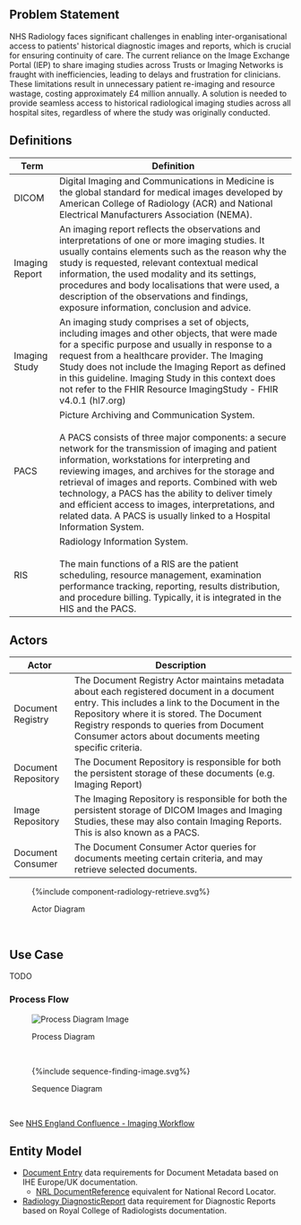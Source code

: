 
## Problem Statement

NHS Radiology faces significant challenges in enabling inter-organisational access to patients' historical diagnostic images and reports, which is crucial for ensuring continuity of care. The current reliance on the Image Exchange Portal (IEP) to share imaging studies across Trusts or Imaging Networks is fraught with inefficiencies, leading to delays and frustration for clinicians. These limitations result in unnecessary patient re-imaging and resource wastage, costing approximately £4 million annually. A solution is needed to provide seamless access to historical radiological imaging studies across all hospital sites, regardless of where the study was originally conducted.

## Definitions

| Term           | Definition                                                                                                                                                                                                                                                                                                                                                                                                                                                                                       |
|----------------|--------------------------------------------------------------------------------------------------------------------------------------------------------------------------------------------------------------------------------------------------------------------------------------------------------------------------------------------------------------------------------------------------------------------------------------------------------------------------------------------------|
| DICOM          | Digital Imaging and Communications in Medicine is the global standard for medical images developed by American College of Radiology (ACR) and National Electrical Manufacturers Association (NEMA).                                                                                                                                                                                                                                                                                              |
| Imaging Report | An imaging report reflects the observations and interpretations of one or more imaging studies. It usually contains elements such as the reason why the study is requested, relevant contextual medical information, the used modality and its settings, procedures and body localisations that were used, a description of the observations and findings, exposure information, conclusion and advice.                                                                                          |
| Imaging Study  | An imaging study comprises a set of objects, including images and other objects, that were made for a specific purpose and usually in response to a request from a healthcare provider. The Imaging Study does not include the Imaging Report as defined in this guideline. Imaging Study in this context does not refer to the FHIR Resource ImagingStudy - FHIR v4.0.1 (hl7.org)                                                                                                               |
| PACS           | Picture Archiving and Communication System. <br/><br/> A PACS consists of three major components: a secure network for the transmission of imaging and patient information, workstations for interpreting and reviewing images, and archives for the storage and retrieval of images and reports. Combined with web technology, a PACS has the ability to deliver timely and efficient access to images, interpretations, and related data. A PACS is usually linked to a Hospital Information System. |
| RIS            | Radiology Information System. <br/><br/> The main functions of a RIS are the patient scheduling, resource management, examination performance tracking, reporting, results distribution, and procedure billing. Typically, it is integrated in the HIS and the PACS.                                                                                                                                                                                                                                 |

## Actors

| Actor               | Description                                                                                                                                                                                                                                                                                      |
|---------------------|--------------------------------------------------------------------------------------------------------------------------------------------------------------------------------------------------------------------------------------------------------------------------------------------------|
| Document Registry   | The Document Registry Actor maintains metadata about each registered document in a document entry. This includes a link to the Document in the Repository where it is stored. The Document Registry responds to queries from Document Consumer actors about documents meeting specific criteria. |
| Document Repository | The Document Repository is responsible for both the persistent storage of these documents (e.g. Imaging Report)                                                                                                                                                                                  |
| Image Repository    | The Imaging Repository is responsible for both the persistent storage of DICOM Images and Imaging Studies, these may also contain Imaging Reports. This is also known as a PACS.                                                                                                                 |
| Document Consumer   | The Document Consumer Actor queries for documents meeting certain criteria, and may retrieve selected documents.                                                                                                                                                                                 |

<figure>
{%include component-radiology-retrieve.svg%}
<p id="fX.X.X.X-X" class="figureTitle">Actor Diagram</p>
</figure>
<br clear="all">

## Use Case 

TODO

### Process Flow

<figure>
<img style="max-width: 50%" alt="Process Diagram Image" src="bpmn-radiology-retrieval.png"/>
<p id="fX.X.X.X-X" class="figureTitle">Process Diagram</p>
</figure>
<br clear="all"/>

<figure>
{%include sequence-finding-image.svg%}
<p id="fX.X.X.X-X" class="figureTitle">Sequence Diagram</p>
</figure>
<br clear="all">

See [NHS England Confluence - Imaging Workflow](https://nhsd-confluence.digital.nhs.uk/display/IOPS/Imaging+Workflow)

## Entity Model

- [Document Entry](StructureDefinition-DocumentEntry.html) data requirements for Document Metadata based on IHE Europe/UK documentation.
  - [NRL DocumentReference](StructureDefinition-NRL-DocumentReference.html) equivalent for National Record Locator. 
- [Radiology DiagnosticReport](StructureDefinition-RadiologyDiagnosticReport.html) data requirement for Diagnostic Reports based on Royal College of Radiologists documentation.
